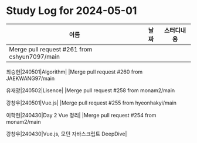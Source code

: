 # Study Log for 2024-05-01

|이름|날짜|스터디내용|
|---|---|---|
|Merge pull request #261 from cshyun7097/main

최승현|240501|Algorithm|
|Merge pull request #260 from JAEKWANG97/main

유재광|240502|Lisence|
|Merge pull request #258 from monam2/main

강창우|240501|Vue.js|
|Merge pull request #255 from hyeonhakyi/main

이학현|240430|Day 2 Vue 정리|
|Merge pull request #254 from monam2/main

강창우|240430|Vue.js, 모던 자바스크립트 DeepDive|

